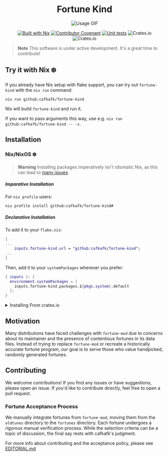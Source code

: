 <div align="center">

# Fortune Kind

![Usage GIF](out.gif)

[![Built with Nix](https://img.shields.io/badge/Built_With-Nix-5277C3.svg?logo=nixos&labelColor=73C3D5)](https://nixos.org)
[![Contributor Covenant](https://img.shields.io/badge/Contributor%20Covenant-2.1-4baaaa.svg)](CODE_OF_CONDUCT.md)
[![Unit tests](https://github.com/eza-community/eza/actions/workflows/unit-tests.yml/badge.svg)](https://github.com/eza-community/eza/actions/workflows/unit-tests.yml)
![Crates.io](https://img.shields.io/crates/v/fortune-kind?link=https%3A%2F%2Fcrates.io%2Fcrates%2Feza)
![Crates.io](https://img.shields.io/crates/l/fortune-kind?link=https%3A%2F%2Fgithub.com%2Fcafkafk%2Feza%2Fblob%2Fmain%2FLICENCE)

</div>

> **Note** 
> This software is under active development. It's a great time to contribute!

## Try it with Nix ❄️

If you already have Nix setup with flake support, you can try out `fortune-kind` with the `nix run` command:

    nix run github:cafkafk/fortune-kind

Nix will build `fortune-kind` and run it.

If you want to pass arguments this way, use e.g. `nix run github:cafkafk/fortune-kind -- -s`.

## Installation

### Nix/NixOS ❄️


> **Warning**
> Installing packages imperatively isn't idiomatic Nix, as this can lead to [many issues](https://stop-using-nix-env.privatevoid.net/).

##### **Imparative Installation**

For `nix profile` users:

```shell
nix profile install github:cafkafk/fortune-kind#
```

##### **Declarative Installation**

To add it to your `flake.nix`:

```nix
{
...
    inputs.fortune-kind.url = "github:cafkafk/fortune-kind";
...
}
```

Then, add it to your `systemPackages` wherever you prefer:

```nix
{ inputs }: {
  environment.systemPackages = [
    inputs.fortune-kind.packages.${pkgs.system}.default
  ];
}
```

<details>
    <summary> Installing From crates.io </summary>

> **Important**
> Installing from crates.io won't set a `FORTUNE_DIR`

To install the crate:

```cargo install fortune-kind```

</details>

## Motivation

Many distributions have faced challenges with `fortune-mod` due to concerns
about its maintainer and the presence of contentious fortunes in its data
files. Instead of trying to replace `fortune-mod` or recreate a historically
accurate fortune program, our goal is to serve those who value handpicked,
randomly generated fortunes.

## Contributing

We welcome contributions! If you find any issues or have suggestions, please
open an issue. If you'd like to contribute directly, feel free to open a pull
request.

### Fortune Acceptance Process

We manually integrate fortunes from `fortune-mod`, moving them from the
`oldtunes` directory to the `fortunes` directory. Each fortune undergoes a
rigorous manual verification process. While the selection criteria can be a
topic of discussion, the final say rests with cafkafk's judgment.

For more info about contributing and the acceptance policy, please see
[EDITORIAL.md](https://github.com/cafkafk/fortune-kind/blob/main/EDITORIAL.md)
